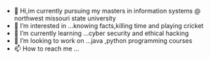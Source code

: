 - 👋 Hi,im currently pursuing my masters in information systems @ northwest missouri state university 
- 👀 I’m interested in ...knowing facts,killing time and playing cricket
- 🌱 I’m currently learning ...cyber security and ethical hacking
- 💞️ I’m looking to work on ...java ,python programming courses
- 📫 How to reach me ...

<!---
ThejdeepBonagiri/ThejdeepBonagiri is a ✨ special ✨ repository because its `README.md` (this file) appears on your GitHub profile.
You can click the Preview link to take a look at your changes.
--->
